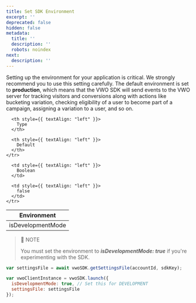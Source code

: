 ```yaml
---
title: Set SDK Environment
excerpt: ''
deprecated: false
hidden: false
metadata:
  title: ''
  description: ''
  robots: noindex
next:
  description: ''
---
```

Setting up the environment for your application is critical. We strongly recommend you to use this setting carefully. The default environment is set to **production**, which means that the VWO SDK will send events to the VWO server for tracking visitors and conversions along with actions like bucketing variation, checking eligibility of a user to become part of a campaign, assigning a variation to a user, and so on.

<Table align={["left","left","left"]}>
  <thead>
    <tr>
      <th style={{ textAlign: "left" }}>
        Environment
      </th>

      <th style={{ textAlign: "left" }}>
        Type
      </th>

      <th style={{ textAlign: "left" }}>
        Default
      </th>
    </tr>
  </thead>

  <tbody>
    <tr>
      <td style={{ textAlign: "left" }}>
        isDevelopmentMode
      </td>

      <td style={{ textAlign: "left" }}>
        Boolean
      </td>

      <td style={{ textAlign: "left" }}>
        false
      </td>
    </tr>
  </tbody>
</Table>

> 🚧 NOTE
>
> You must set the environment to ***isDevelopmentMode: true*** if you're experimenting with the SDK.

```javascript JavaScript
var settingsFile = await vwoSDK.getSettingsFile(accountId, sdkKey);

var vwoClientInstance = vwoSDK.launch({
  isDevelopmentMode: true, // Set this for DEVELOPMENT
  settingsFile: settingsFile
});
```

